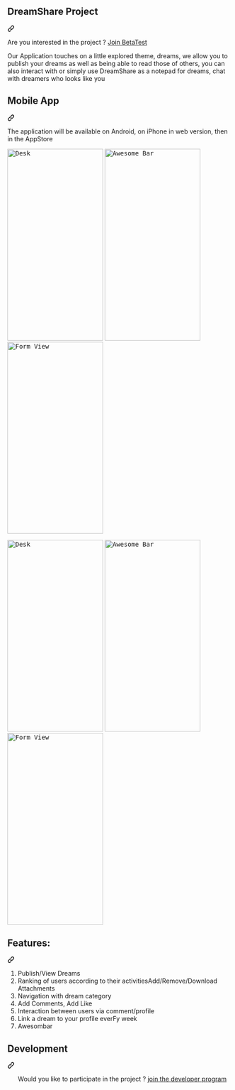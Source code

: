 <article class="markdown-body entry-content container-lg" itemprop="text"><div class="markdown-heading" dir="auto"><h1 tabindex="-1" class="heading-element" dir="auto">DreamShare Project</h1><a id="user-content-deprecation-warning" class="anchor" aria-label="Permalink: Deprecation Warning" href="#deprecation-warning"><svg class="octicon octicon-link" viewBox="0 0 16 16" version="1.1" width="16" height="16" aria-hidden="true"><path d="m7.775 3.275 1.25-1.25a3.5 3.5 0 1 1 4.95 4.95l-2.5 2.5a3.5 3.5 0 0 1-4.95 0 .751.751 0 0 1 .018-1.042.751.751 0 0 1 1.042-.018 1.998 1.998 0 0 0 2.83 0l2.5-2.5a2.002 2.002 0 0 0-2.83-2.83l-1.25 1.25a.751.751 0 0 1-1.042-.018.751.751 0 0 1-.018-1.042Zm-4.69 9.64a1.998 1.998 0 0 0 2.83 0l1.25-1.25a.751.751 0 0 1 1.042.018.751.751 0 0 1 .018 1.042l-1.25 1.25a3.5 3.5 0 1 1-4.95-4.95l2.5-2.5a3.5 3.5 0 0 1 4.95 0 .751.751 0 0 1-.018 1.042.751.751 0 0 1-1.042.018 1.998 1.998 0 0 0-2.83 0l-2.5 2.5a1.998 1.998 0 0 0 0 2.83Z"></path></svg></a></div>
<p dir="auto">Are you interested in the project ? <a href="https://beta.byweb.fr/betajoin.html" rel="nofollow">Join BetaTest</a></p>
<p dir="auto">Our Application touches on a little explored theme, dreams, we allow you to publish your dreams as well as being able to read those of others, you can also interact with or simply use DreamShare as a notepad for dreams, chat with dreamers who looks like you</p>
<div class="markdown-heading" dir="auto"><h2 tabindex="-1" class="heading-element" dir="auto">Mobile App</h2><a id="user-content-frappe-mobile" class="anchor" aria-label="Permalink: Frappe Mobile" href="#frappe-mobile"><svg class="octicon octicon-link" viewBox="0 0 16 16" version="1.1" width="16" height="16" aria-hidden="true"><path d="m7.775 3.275 1.25-1.25a3.5 3.5 0 1 1 4.95 4.95l-2.5 2.5a3.5 3.5 0 0 1-4.95 0 .751.751 0 0 1 .018-1.042.751.751 0 0 1 1.042-.018 1.998 1.998 0 0 0 2.83 0l2.5-2.5a2.002 2.002 0 0 0-2.83-2.83l-1.25 1.25a.751.751 0 0 1-1.042-.018.751.751 0 0 1-.018-1.042Zm-4.69 9.64a1.998 1.998 0 0 0 2.83 0l1.25-1.25a.751.751 0 0 1 1.042.018.751.751 0 0 1 .018 1.042l-1.25 1.25a3.5 3.5 0 1 1-4.95-4.95l2.5-2.5a3.5 3.5 0 0 1 4.95 0 .751.751 0 0 1-.018 1.042.751.751 0 0 1-1.042.018 1.998 1.998 0 0 0-2.83 0l-2.5 2.5a1.998 1.998 0 0 0 0 2.83Z"></path></svg></a></div>
<p dir="auto">The application will be available on Android, on iPhone in web version, then in the AppStore</p>
<p dir="auto"><kbd><a target="_blank" rel="noopener noreferrer" href="https://portfolio.byweb.fr/assets/images/home.png"><img width="216" height="432" src="https://portfolio.byweb.fr/assets/images/home.png" alt="Desk" style="max-width: 100%;"></a></kbd>
<kbd><a target="_blank" rel="noopener noreferrer" href="https://portfolio.byweb.fr/assets/images/homeinput.png"><img width="216" height="432" src="https://portfolio.byweb.fr/assets/images/homeinput.png" alt="Awesome Bar" style="max-width: 100%;"></a></kbd>
<kbd><a target="_blank" rel="noopener noreferrer" href="https://portfolio.byweb.fr/assets/images/profil.png"><img width="216" height="432" src="https://portfolio.byweb.fr/assets/images/profil.png" alt="Form View" style="max-width: 100%;"></a></kbd></p>
  <p dir="auto"><kbd><a target="_blank" rel="noopener noreferrer" href="https://portfolio.byweb.fr/assets/images/login.png"><img width="216" height="432" src="https://portfolio.byweb.fr/assets/images/login.png" alt="Desk" style="max-width: 100%;"></a></kbd>
<kbd><a target="_blank" rel="noopener noreferrer" href="https://portfolio.byweb.fr/assets/images/signin.png"><img width="216" height="432" src="https://portfolio.byweb.fr/assets/images/signin.png" alt="Awesome Bar" style="max-width: 100%;"></a></kbd>
<kbd><a target="_blank" rel="noopener noreferrer" href="https://portfolio.byweb.fr/assets/images/publish.png"><img width="216" height="432" src="https://portfolio.byweb.fr/assets/images/publish.png" alt="Form View" style="max-width: 100%;"></a></kbd></p>
<div class="markdown-heading" dir="auto"><h2 tabindex="-1" class="heading-element" dir="auto">Features:</h2><a id="user-content-features" class="anchor" aria-label="Permalink: Features:" href="#features"><svg class="octicon octicon-link" viewBox="0 0 16 16" version="1.1" width="16" height="16" aria-hidden="true"><path d="m7.775 3.275 1.25-1.25a3.5 3.5 0 1 1 4.95 4.95l-2.5 2.5a3.5 3.5 0 0 1-4.95 0 .751.751 0 0 1 .018-1.042.751.751 0 0 1 1.042-.018 1.998 1.998 0 0 0 2.83 0l2.5-2.5a2.002 2.002 0 0 0-2.83-2.83l-1.25 1.25a.751.751 0 0 1-1.042-.018.751.751 0 0 1-.018-1.042Zm-4.69 9.64a1.998 1.998 0 0 0 2.83 0l1.25-1.25a.751.751 0 0 1 1.042.018.751.751 0 0 1 .018 1.042l-1.25 1.25a3.5 3.5 0 1 1-4.95-4.95l2.5-2.5a3.5 3.5 0 0 1 4.95 0 .751.751 0 0 1-.018 1.042.751.751 0 0 1-1.042.018 1.998 1.998 0 0 0-2.83 0l-2.5 2.5a1.998 1.998 0 0 0 0 2.83Z"></path></svg></a></div>
<ol dir="auto">
<li>Publish/View Dreams</li>
<li>Ranking of users according to their activitiesAdd/Remove/Download Attachments</li>
<li>Navigation with dream category</li>
<li>Add Comments, Add Like</li>
<li>Interaction between users via comment/profile</li>
<li>Link a dream to your profile everFy week</li>
<li>Awesombar</li>
</ol>
<div class="markdown-heading" dir="auto"><h2 tabindex="-1" class="heading-element" dir="auto">Development</h2><a id="user-content-development" class="anchor" aria-label="Permalink: Development" href="#development"><svg class="octicon octicon-link" viewBox="0 0 16 16" version="1.1" width="16" height="16" aria-hidden="true"><path d="m7.775 3.275 1.25-1.25a3.5 3.5 0 1 1 4.95 4.95l-2.5 2.5a3.5 3.5 0 0 1-4.95 0 .751.751 0 0 1 .018-1.042.751.751 0 0 1 1.042-.018 1.998 1.998 0 0 0 2.83 0l2.5-2.5a2.002 2.002 0 0 0-2.83-2.83l-1.25 1.25a.751.751 0 0 1-1.042-.018.751.751 0 0 1-.018-1.042Zm-4.69 9.64a1.998 1.998 0 0 0 2.83 0l1.25-1.25a.751.751 0 0 1 1.042.018.751.751 0 0 1 .018 1.042l-1.25 1.25a3.5 3.5 0 1 1-4.95-4.95l2.5-2.5a3.5 3.5 0 0 1 4.95 0 .751.751 0 0 1-.018 1.042.751.751 0 0 1-1.042.018 1.998 1.998 0 0 0-2.83 0l-2.5 2.5a1.998 1.998 0 0 0 0 2.83Z"></path></svg></a></div>
<ol start="0" dir="auto">

<p dir="auto">Would you like to participate in the project ? <a href="https://recrutements.byweb.fr/index.html" rel="nofollow">join the developer program</a></p>

</div>

</article>
